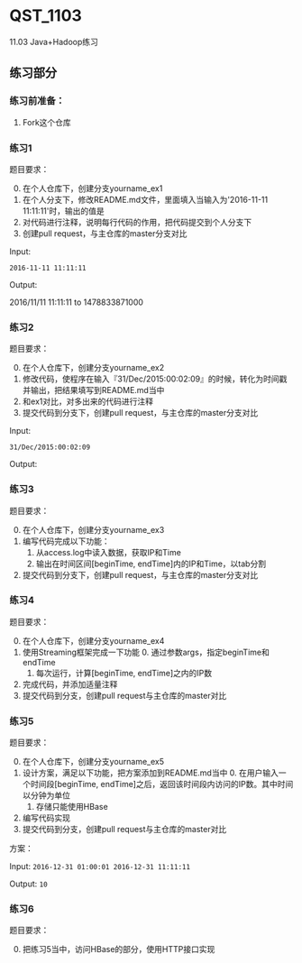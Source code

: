 # QST_1103
11.03 Java+Hadoop练习

## 练习部分

### 练习前准备：

1. Fork这个仓库

### 练习1

题目要求：

0. 在个人仓库下，创建分支yourname_ex1
1. 在个人分支下，修改README.md文件，里面填入当输入为'2016-11-11 11:11:11'时，输出的值是
2. 对代码进行注释，说明每行代码的作用，把代码提交到个人分支下
3. 创建pull request，与主仓库的master分支对比

Input:

`2016-11-11 11:11:11`

Output:

2016/11/11 11:11:11 to 1478833871000



### 练习2

题目要求：

0. 在个人仓库下，创建分支yourname_ex2
1. 修改代码，使程序在输入『31/Dec/2015:00:02:09』的时候，转化为时间戳并输出，把结果填写到README.md当中
2. 和ex1对比，对多出来的代码进行注释
3. 提交代码到分支下，创建pull request，与主仓库的master分支对比

Input:

`31/Dec/2015:00:02:09`

Output:

### 练习3
题目要求：

0. 在个人仓库下，创建分支yourname_ex3
1. 编写代码完成以下功能：
    1. 从access.log中读入数据，获取IP和Time
    2. 输出在时间区间[beginTime, endTime]内的IP和Time，以tab分割
2. 提交代码到分支下，创建pull request，与主仓库的master分支对比

### 练习4

题目要求：

0. 在个人仓库下，创建分支yourname_ex4
1. 使用Streaming框架完成一下功能
    0. 通过参数args，指定beginTime和endTime
    1. 每次运行，计算[beginTime, endTime]之内的IP数
2. 完成代码，并添加适量注释
3. 提交代码到分支，创建pull request与主仓库的master对比

### 练习5

题目要求：

0. 在个人仓库下，创建分支yourname_ex5
1. 设计方案，满足以下功能，把方案添加到README.md当中
    0. 在用户输入一个时间段[beginTime, endTime]之后，返回该时间段内访问的IP数。其中时间以分钟为单位
    1. 存储只能使用HBase
2. 编写代码实现
3. 提交代码到分支，创建pull request与主仓库的master对比

方案：

Input:
`2016-12-31 01:00:01 2016-12-31 11:11:11`

Output:
`10`

### 练习6

题目要求：

0. 把练习5当中，访问HBase的部分，使用HTTP接口实现


    






